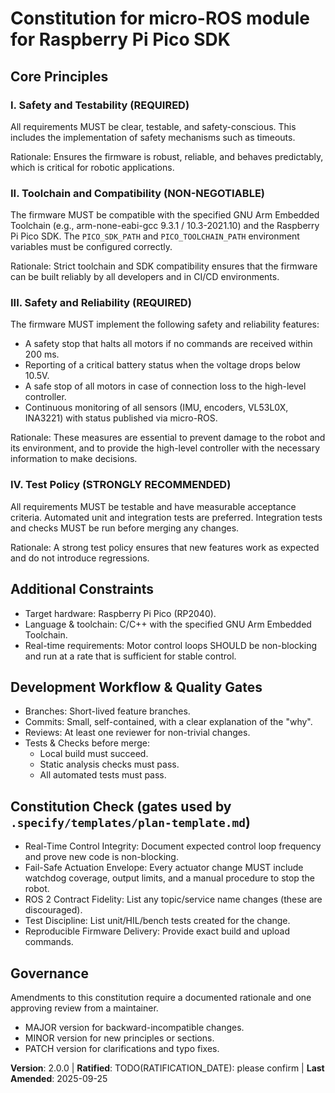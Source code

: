 <!--
Sync Impact Report
- Version change: 1.0.0 -> 2.0.0
- Modified principles:
  - "Simplicity First" -> "Safety and Testability"
  - "Naming & Compatibility" -> "Toolchain and Compatibility"
  - "Safety & Fail-safe" -> "Safety and Reliability"
  - "Test-First Iteration" -> "Test Policy"
  - "Reproducible Builds & Documentation" -> removed
- Added sections: None
- Removed sections: "Reproducible Builds & Documentation"
- Templates requiring updates:
  - .specify/templates/plan-template.md ⚠ pending
  - .specify/templates/spec-template.md ⚠ pending
  - .specify/templates/tasks-template.md ⚠ pending
- Follow-up TODOs:
  - TODO(RATIFICATION_DATE): Original ratification date unknown — please fill or confirm when ratified.
-->

# Constitution for micro-ROS module for Raspberry Pi Pico SDK

## Core Principles

### I. Safety and Testability (REQUIRED)

All requirements MUST be clear, testable, and safety-conscious. This includes the implementation of safety mechanisms such as timeouts.

Rationale: Ensures the firmware is robust, reliable, and behaves predictably, which is critical for robotic applications.

### II. Toolchain and Compatibility (NON-NEGOTIABLE)

The firmware MUST be compatible with the specified GNU Arm Embedded Toolchain (e.g., arm-none-eabi-gcc 9.3.1 / 10.3-2021.10) and the Raspberry Pi Pico SDK. The `PICO_SDK_PATH` and `PICO_TOOLCHAIN_PATH` environment variables must be configured correctly.

Rationale: Strict toolchain and SDK compatibility ensures that the firmware can be built reliably by all developers and in CI/CD environments.

### III. Safety and Reliability (REQUIRED)

The firmware MUST implement the following safety and reliability features:
- A safety stop that halts all motors if no commands are received within 200 ms.
- Reporting of a critical battery status when the voltage drops below 10.5V.
- A safe stop of all motors in case of connection loss to the high-level controller.
- Continuous monitoring of all sensors (IMU, encoders, VL53L0X, INA3221) with status published via micro-ROS.

Rationale: These measures are essential to prevent damage to the robot and its environment, and to provide the high-level controller with the necessary information to make decisions.

### IV. Test Policy (STRONGLY RECOMMENDED)

All requirements MUST be testable and have measurable acceptance criteria. Automated unit and integration tests are preferred. Integration tests and checks MUST be run before merging any changes.

Rationale: A strong test policy ensures that new features work as expected and do not introduce regressions.

## Additional Constraints

- Target hardware: Raspberry Pi Pico (RP2040).
- Language & toolchain: C/C++ with the specified GNU Arm Embedded Toolchain.
- Real-time requirements: Motor control loops SHOULD be non-blocking and run at a rate that is sufficient for stable control.

## Development Workflow & Quality Gates

- Branches: Short-lived feature branches.
- Commits: Small, self-contained, with a clear explanation of the "why".
- Reviews: At least one reviewer for non-trivial changes.
- Tests & Checks before merge:
  - Local build must succeed.
  - Static analysis checks must pass.
  - All automated tests must pass.

## Constitution Check (gates used by `.specify/templates/plan-template.md`)

- Real-Time Control Integrity: Document expected control loop frequency and prove new code is non-blocking.
- Fail-Safe Actuation Envelope: Every actuator change MUST include watchdog coverage, output limits, and a manual procedure to stop the robot.
- ROS 2 Contract Fidelity: List any topic/service name changes (these are discouraged).
- Test Discipline: List unit/HIL/bench tests created for the change.
- Reproducible Firmware Delivery: Provide exact build and upload commands.

## Governance

Amendments to this constitution require a documented rationale and one approving review from a maintainer.
- MAJOR version for backward-incompatible changes.
- MINOR version for new principles or sections.
- PATCH version for clarifications and typo fixes.

**Version**: 2.0.0 | **Ratified**: TODO(RATIFICATION_DATE): please confirm | **Last Amended**: 2025-09-25